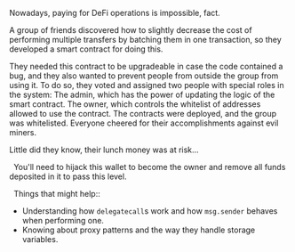 Nowadays, paying for DeFi operations is impossible, fact.

A group of friends discovered how to slightly decrease the cost of performing multiple transfers by batching them in one transaction, so they developed a smart contract for doing this. 

They needed this contract to be upgradeable in case the code contained a bug, and they also wanted to prevent people from outside the group from using it. To do so, they voted and assigned two people with special roles in the system:
The admin, which has the power of updating the logic of the smart contract.
The owner, which controls the whitelist of addresses allowed to use the contract.
The contracts were deployed, and the group was whitelisted. Everyone cheered for their accomplishments against evil miners.

Little did they know, their lunch money was at risk…

&nbsp;
You'll need to hijack this wallet to become the owner and remove all funds deposited in it to pass this level.

&nbsp;
Things that might help::
* Understanding how `delegatecall`s work and how `msg.sender` behaves when performing one.
* Knowing about proxy patterns and the way they handle storage variables.
